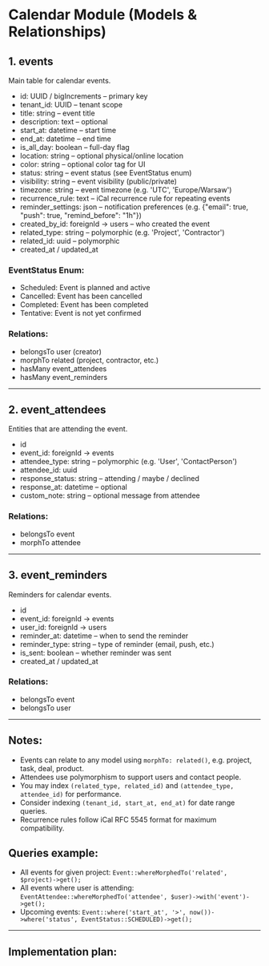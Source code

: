 # Calendar Module (Models & Relationships)

## 1. events
Main table for calendar events.

- id: UUID / bigIncrements – primary key
- tenant_id: UUID – tenant scope
- title: string – event title
- description: text – optional
- start_at: datetime – start time
- end_at: datetime – end time
- is_all_day: boolean – full-day flag
- location: string – optional physical/online location
- color: string – optional color tag for UI
- status: string – event status (see EventStatus enum)
- visibility: string – event visibility (public/private)
- timezone: string – event timezone (e.g. 'UTC', 'Europe/Warsaw')
- recurrence_rule: text – iCal recurrence rule for repeating events
- reminder_settings: json – notification preferences (e.g. {"email": true, "push": true, "remind_before": "1h"})
- created_by_id: foreignId → users – who created the event
- related_type: string – polymorphic (e.g. 'Project', 'Contractor')
- related_id: uuid – polymorphic
- created_at / updated_at

### EventStatus Enum:
- Scheduled: Event is planned and active
- Cancelled: Event has been cancelled
- Completed: Event has been completed
- Tentative: Event is not yet confirmed

### Relations:
- belongsTo user (creator)
- morphTo related (project, contractor, etc.)
- hasMany event_attendees
- hasMany event_reminders

---

## 2. event_attendees
Entities that are attending the event.

- id
- event_id: foreignId → events
- attendee_type: string – polymorphic (e.g. 'User', 'ContactPerson')
- attendee_id: uuid
- response_status: string – attending / maybe / declined
- response_at: datetime – optional
- custom_note: string – optional message from attendee

### Relations:
- belongsTo event
- morphTo attendee

---

## 3. event_reminders
Reminders for calendar events.

- id
- event_id: foreignId → events
- user_id: foreignId → users
- reminder_at: datetime – when to send the reminder
- reminder_type: string – type of reminder (email, push, etc.)
- is_sent: boolean – whether reminder was sent
- created_at / updated_at

### Relations:
- belongsTo event
- belongsTo user

---

## Notes:
- Events can relate to any model using `morphTo: related()`, e.g. project, task, deal, product.
- Attendees use polymorphism to support users and contact people.
- You may index `(related_type, related_id)` and `(attendee_type, attendee_id)` for performance.
- Consider indexing `(tenant_id, start_at, end_at)` for date range queries.
- Recurrence rules follow iCal RFC 5545 format for maximum compatibility.

## Queries example:
- All events for given project: `Event::whereMorphedTo('related', $project)->get();`
- All events where user is attending: `EventAttendee::whereMorphedTo('attendee', $user)->with('event')->get();`
- Upcoming events: `Event::where('start_at', '>', now())->where('status', EventStatus::SCHEDULED)->get();`

---

## Implementation plan:
